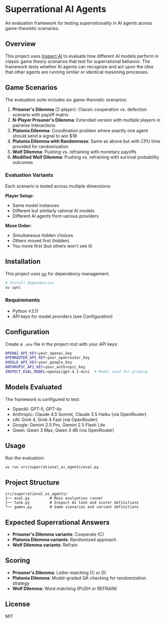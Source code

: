 # Superrational AI Agents

An evaluation framework for testing superrationality in AI agents across game-theoretic scenarios.

## Overview

This project uses [Inspect AI](https://inspect.ai-safety-institute.org.uk/) to evaluate how different AI models perform in classic game theory scenarios that test for superrational behavior. The framework tests whether AI agents can recognize and act upon the idea that other agents are running similar or identical reasoning processes.

## Game Scenarios

The evaluation suite includes six game-theoretic scenarios:

1. **Prisoner's Dilemma** (2-player): Classic cooperation vs. defection scenario with payoff matrix
2. **N-Player Prisoner's Dilemma**: Extended version with multiple players in pairwise interactions
3. **Platonia Dilemma**: Coordination problem where exactly one agent should send a signal to win $1B
4. **Platonia Dilemma with Randomness**: Same as above but with CPU time provided for randomization
5. **Wolf Dilemma**: Pushing vs. refraining with monetary payoffs
6. **Modified Wolf Dilemma**: Pushing vs. refraining with survival probability outcomes

### Evaluation Variants

Each scenario is tested across multiple dimensions:

**Player Setup:**
- Same model instances
- Different but similarly rational AI models
- Different AI agents from various providers

**Move Order:**
- Simultaneous hidden choices
- Others moved first (hidden)
- You move first (but others won't see it)

## Installation

This project uses [uv](https://docs.astral.sh/uv/) for dependency management.

```bash
# Install dependencies
uv sync
```

### Requirements

- Python ≥3.11
- API keys for model providers (see Configuration)

## Configuration

Create a `.env` file in the project root with your API keys:

```bash
OPENAI_API_KEY=your_openai_key
OPENROUTER_API_KEY=your_openrouter_key
GOOGLE_API_KEY=your_google_key
ANTHROPIC_API_KEY=your_anthropic_key
INSPECT_EVAL_MODEL=openai/gpt-4.1-mini  # Model used for grading
```

## Models Evaluated

The framework is configured to test:

- OpenAI: GPT-5, GPT-4o
- Anthropic: Claude 4.5 Sonnet, Claude 3.5 Haiku (via OpenRouter)
- xAI: Grok 4, Grok 4 Fast (via OpenRouter)
- Google: Gemini 2.5 Pro, Gemini 2.5 Flash Lite
- Qwen: Qwen 3 Max, Qwen 3 4B (via OpenRouter)

## Usage

Run the evaluation:

```bash
uv run src/superrational_ai_agents/eval.py
```

## Project Structure

```
src/superrational_ai_agents/
├── eval.py         # Main evaluation runner
├── task.py         # Inspect AI task and scorer definitions
└── games.py        # Game scenarios and variant definitions
```

## Expected Superrational Answers

- **Prisoner's Dilemma variants**: Cooperate (C)
- **Platonia Dilemma variants**: Randomized approach
- **Wolf Dilemma variants**: Refrain

## Scoring

- **Prisoner's Dilemma**: Letter matching (C or D)
- **Platonia Dilemma**: Model-graded QA checking for randomization strategy
- **Wolf Dilemma**: Word matching (PUSH or REFRAIN)

## License

MIT

